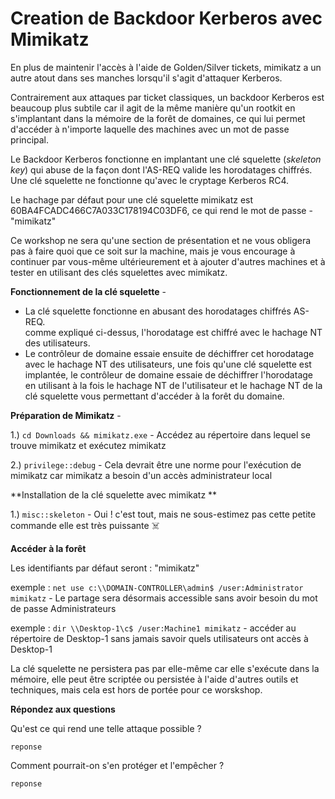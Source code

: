 # Creation de Backdoor Kerberos avec Mimikatz

En plus de maintenir l'accès à l'aide de Golden/Silver tickets, mimikatz a un autre atout dans ses manches lorsqu'il s'agit d'attaquer Kerberos.  

Contrairement aux attaques par ticket classiques, un backdoor Kerberos est beaucoup plus subtile car il agit de la même manière qu'un rootkit en s'implantant dans la mémoire de la forêt de domaines, ce qui lui permet d'accéder à n'importe laquelle des machines avec un mot de passe principal.

Le Backdoor Kerberos fonctionne en implantant une clé squelette (_skeleton key_) qui abuse de la façon dont l'AS-REQ valide les horodatages chiffrés. Une clé squelette ne fonctionne qu'avec le cryptage Kerberos RC4.

Le hachage par défaut pour une clé squelette mimikatz est 60BA4FCADC466C7A033C178194C03DF6, ce qui rend le mot de passe -"mimikatz"

Ce workshop ne sera qu'une section de présentation et ne vous obligera pas à faire quoi que ce soit sur la machine, mais je vous encourage à continuer par vous-même ultérieurement et à ajouter d'autres machines et à tester en utilisant des clés squelettes avec mimikatz.

**Fonctionnement de la clé squelette** -

- La clé squelette fonctionne en abusant des horodatages chiffrés AS-REQ.  
comme expliqué ci-dessus, l'horodatage est chiffré avec le hachage NT des utilisateurs.  
- Le contrôleur de domaine essaie ensuite de déchiffrer cet horodatage avec le hachage NT des utilisateurs, une fois qu'une clé squelette est implantée, le contrôleur de domaine essaie de déchiffrer l'horodatage en utilisant à la fois le hachage NT de l'utilisateur et le hachage NT de la clé squelette vous permettant d'accéder à la forêt du domaine.



**Préparation de Mimikatz** -

1.) ```cd Downloads && mimikatz.exe``` - Accédez au répertoire dans lequel se trouve mimikatz et exécutez mimikatz

2.) ```privilege::debug``` - Cela devrait être une norme pour l'exécution de mimikatz car mimikatz a besoin d'un accès administrateur local



**Installation de la clé squelette avec mimikatz **

1.) ```misc::skeleton``` - Oui ! c'est tout, mais ne sous-estimez pas cette petite commande elle est très puissante ☠️



**Accéder à la forêt** 

Les identifiants par défaut seront : "mimikatz"

exemple : ```net use c:\\DOMAIN-CONTROLLER\admin$ /user:Administrator mimikatz``` - Le partage sera désormais accessible sans avoir besoin du mot de passe Administrateurs

exemple : ```dir \\Desktop-1\c$ /user:Machine1 mimikatz``` - accéder au répertoire de Desktop-1 sans jamais savoir quels utilisateurs ont accès à Desktop-1

La clé squelette ne persistera pas par elle-même car elle s'exécute dans la mémoire, elle peut être scriptée ou persistée à l'aide d'autres outils et techniques, mais cela est hors de portée pour ce worskshop.

**Répondez aux questions** 

Qu'est ce qui rend une telle attaque possible ?
```
reponse
```

Comment pourrait-on s'en protéger et l'empêcher ?
```
reponse
```
